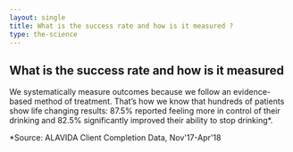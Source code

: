 ```yaml
---
layout: single
title: What is the success rate and how is it measured ?
type: the-science
---
```


## What is the success rate and how is it measured

We systematically measure outcomes because we follow an evidence-based method of treatment. That’s how we know that hundreds of patients show life changing results: 87.5% reported feeling more in control of their drinking and 82.5% significantly improved their ability to stop drinking*.

*Source: ALAVIDA Client Completion Data, Nov'17-Apr'18

